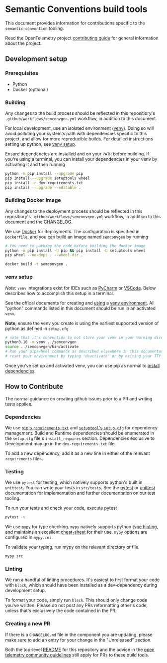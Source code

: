# Semantic Conventions build tools

This document provides information for contributions specific to the `semantic-convention` tooling.

Read the OpenTelemetry project [contributing
guide](https://github.com/open-telemetry/community/blob/main/CONTRIBUTING.md)
for general information about the project.

## Development setup

### Prerequisites

- Python
- Docker (optional)

### Building

Any changes to the build process should be reflected in this repositiory's `.github/workflows/semconvgen.yml` workflow, in addition to this document.

For local development, use an isolated environment ([venv](https://docs.python.org/3/library/venv.html)). Doing so will avoid polluting your system's path with dependencies specific to this project, and allow for more reproducible builds. For detailed instructions setting up python, see [venv setup](#venv-setup).

Ensure dependencies are installed and on your `PATH` before building. If you're using a terminal, you can install your dependencies in your venv by activating it and then running

```bash
python -m pip install --upgrade pip
pip install --upgrade setuptools wheel
pip install -r dev-requirements.txt
pip install --upgrade --editable .
```

### Building Docker Image

Any changes to the deployment process should be reflected in this repositiory's `.github/workflows/semconvgen.yml` workflow, in addition to this document and the [CHANGELOG](CHANGELOG.md).

We use [Docker](https://docs.docker.com/) for deployments. The configuration is specified in `Dockerfile`, and you can build an image named `semconvgen` by running

```bash
# You need to package the code before building the docker image
python -m pip install -U pip && pip install -U setuptools wheel
pip wheel --no-deps . --wheel-dir .

docker build -t semconvgen .
```

### venv setup

_Note:_ `venv` integrations exist for IDEs such as [PyCharm](https://www.jetbrains.com/help/pycharm/creating-virtual-environment.html#python_create_virtual_env) or [VSCode](https://code.visualstudio.com/docs/python/environments). Below describes how to accomplish this setup in a terminal.

See the offical documents for creating and [using](https://docs.python.org/3/tutorial/venv.html) a [venv environment](https://docs.python.org/3/library/venv.html).  All "python" commands listed in this document should be run in an activated `venv`.

**Note**, ensure the venv you create is using the earliest supported version of python as defined in `setup.cfg`

```bash
# note that it's convention to not store your venv in your working directory, lest build tooling "pick up" venv configuration.
python3.10 -m venv ../semconvgen
source ../semconvgen/bin/activate
# Run your pip/wheel commands as described elsewhere in this documentation here.
# reset your environment by typing 'deactivate' or by exiting your TTY
```

Once you've set up and activated venv, you can use pip as normal to [install dependencies](#building).

## How to Contribute

The normal guidance on creating github issues prior to a PR and writing tests applies.

### Dependencies

We use [`pip`'s `requirements.txt`](https://pip.pypa.io/en/stable/reference/requirements-file-format/) and [`setuptool`'s `setup.cfg`](https://setuptools.pypa.io/en/latest/userguide/declarative_config.html) for dependency management. Build and Runtime dependencies should be enumerated in the `setup.cfg` file's `install_requires` section. Dependencies exclusive to Development may go in the `dev-requirements.txt` file.

To add a new dependency, add it as a new line in either of the relevant `requirements` files.

### Testing

We use `pytest` for testing, which natively supports python's built in `unittest`. You can write your tests in `src/tests`. See the [pytest](https://docs.pytest.org/en/7.1.x/contents.html) or [unittest](https://docs.python.org/3/library/unittest.html) documentation for implementation and further documentation on our test tooling.

To run your tests and check your code, execute pytest

```bash
pytest -v
```

We use [`mypy`](https://mypy.readthedocs.io/en/latest/) for type checking. `mypy` natively supports python [type hinting](https://docs.python.org/3/library/typing.html), and maintains an excellent [cheat-sheet](https://mypy.readthedocs.io/en/stable/cheat_sheet_py3.html) for their use. `mypy` options are configured in `mypy.ini`.

To validate your typing, run mypy on the relevant directory or file.

```bash
mypy src
```

### Linting

We run a handful of linting procedures. It's easiest to first format your code with `black`, which should have been installed as a dev-dependency during development setup.

To format your code, simply run `black`. This should only change code you've written. Please do not post any PRs reformatting other's code, unless that's exclusively the code contained in the PR.

### Creating a new PR

If there is a `CHANGELOG.md` file in the component you are updating,
please make sure to add an entry for your change in the "Unreleased" section.

Both the top-level [README](../README.md) for this repository and the advice in the [open telemetry community guidelines](https://opentelemetry.io/docs/contribution-guidelines/) still apply for PRs to these build tools.
